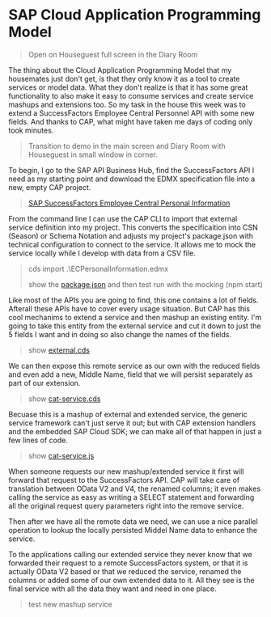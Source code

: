 # SAP Cloud Application Programming Model 

> Open on Houseguest full screen in the Diary Room

The thing about the Cloud Application Programming Model that my housemates just don't get, is that they only know it as a tool to create services or model data.  What they don't realize is that it has some great functionality to also make it easy to consume services and create service mashups and extensions too. So my task in the house this week was to extend a SuccessFactors Employee Central Personnel API with some new fields. And thanks to CAP, what might have taken me days of coding only took minutes.

> Transition to demo in the main screen and Diary Room with Houseguest in small window in corner. 

To begin, I go to the SAP API Business Hub, find the SuccessFactors API I need as my starting point and download the EDMX specification file into a new, empty CAP project.

> [SAP SuccessFactors Employee Central Personal Information](https://api.sap.com/api/ECPersonalInformation/overview)

From the command line I can use the CAP CLI to import that external service definition into my project. This converts the specificaition into CSN (Season) or Schema Notation and adjusts my project's package.json with technical configuration to connect to the service.  It allows me to mock the service locally while I develop with data from a CSV file.

> cds import .\ECPersonalInformation.edmx
>
> show the [package.json](../cap/package.json) and then test run with the mocking (npm start)

Like most of the APIs you are going to find, this one contains a lot of fields. Afterall these APIs have to cover every usage situation. But CAP has this cool mechanims to extend a service and then mashup an existing entity. I'm going to take this entity from the external service and cut it down to just the 5 fields I want and in doing so also change the names of the fields. 

> show [external.cds](../cap/srv/external.cds)

We can then expose this remote service as our own with the reduced fields and even add a new, Middle Name, field that we will persist separately as part of our extension. 

> show [cat-service.cds](../cap/srv/cat-service.cds)

Becuase this is a mashup of external and extended service, the generic service framework can't just serve it out; but with CAP extension handlers and the embedded SAP Cloud SDK; we can make all of that happen in just a few lines of code.

> show [cat-service.js](../cap/srv/cat-service.js)

When someone requests our new mashup/extended service it first will forward that request to the SuccessFactors API.  CAP will take care of translation between OData V2 and V4, the renamed columns; it even makes calling the service as easy as writing a SELECT statement and forwarding all the original request query parameters right into the remove service.

Then after we have all the remote data we need, we can use a nice parallel operation to lookup the locally persisted Middel Name data to enhance the service. 

To the applications calling our extended service they never know that we forwarded their request to a remote SuccessFactors system, or that it is actually OData V2 based or that we reduced the service, renamed the columns or added some of our own extended data to it.  All they see is the final service with all the data they want and need in one place.

> test new mashup service

